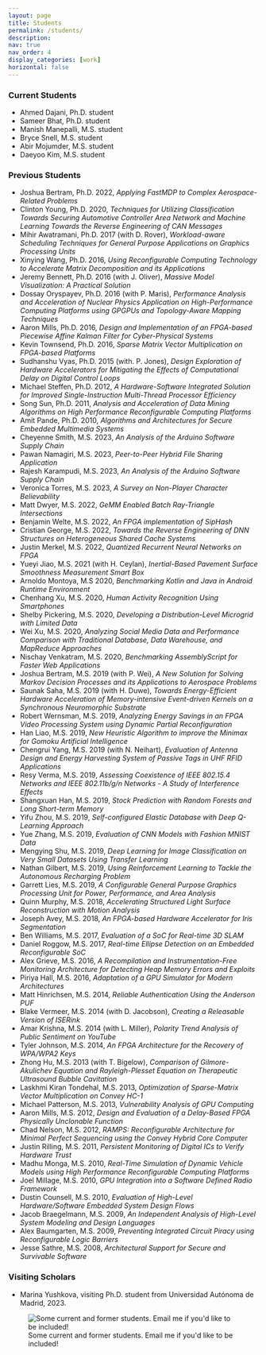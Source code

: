 ```yaml
---
layout: page
title: Students
permalink: /students/
description: 
nav: true
nav_order: 4
display_categories: [work]
horizontal: false
---
```



<h3>Current Students</h3>
<ul>
    <li>Ahmed Dajani, Ph.D. student</li>
    <li>Sameer Bhat, Ph.D. student</li>
    <li>Manish Manepalli, M.S. student</li>
    <li>Bryce Snell, M.S. student</li>
    <li>Abir Mojumder, M.S. student</li>
    <li>Daeyoo Kim, M.S. student</li>
</ul>

<h3>Previous Students</h3>
<ul>
    <li>Joshua Bertram, Ph.D. 2022, <i>Applying FastMDP to Complex Aerospace-Related Problems</i></li>
    <li>Clinton Young, Ph.D. 2020, <i>Techniques for Utilizing Classification Towards Securing Automotive Controller
    Area Network and Machine Learning Towards the Reverse Engineering of CAN Messages</i></li>
    <li>Mihir Awatramani, Ph.D. 2017 (with D. Rover), <i>Workload-aware Scheduling Techniques for
            General Purpose Applications on Graphics Processing Units</i></li>
    <li>Xinying Wang, Ph.D. 2016, <i>Using Reconfigurable Computing Technology to Accelerate Matrix
            Decomposition and its Applications</i></li>
    <li>Jeremy Bennett, Ph.D. 2016 (with J. Oliver), <i>Massive Model Visualization: A Practical Solution</i></li>
    <li>Dossay Oryspayev, Ph.D. 2016 (with P. Maris), <i>Performance Analysis and Acceleration of
            Nuclear Physics Application on High-Performance Computing Platforms using GPGPUs
            and Topology-Aware Mapping Techniques</i></li>
    <li>Aaron Mills, Ph.D. 2016, <i>Design and Implementation of an FPGA-based Piecewise Affine
            Kalman Filter for Cyber-Physical Systems</i></li>
    <li>Kevin Townsend, Ph.D. 2016, <i>Sparse Matrix Vector Multiplication on FPGA-based Platforms</i></li>
    <li>Sudhanshu Vyas, Ph.D. 2015 (with. P. Jones), <i>Design Exploration of Hardware Accelerators for Mitigating the
            Effects of Computational Delay on Digital Control Loops</i></li>
    <li>Michael Steffen, Ph.D. 2012, <i>A Hardware-Software Integrated Solution for Improved Single-Instruction
            Multi-Thread Processor Efficiency</i></li>
    <li>Song Sun, Ph.D. 2011, <i>Analysis and Acceleration of Data Mining Algorithms on High Performance Reconfigurable
            Computing Platforms</i></li>
    <li>Amit Pande, Ph.D. 2010, <i>Algorithms and Architectures for Secure Embedded Multimedia Systems</i></li>
    <li>Cheyenne Smith, M.S. 2023, <i>An Analysis of the Arduino Software Supply Chain</i></li>
    <li>Pawan Namagiri, M.S. 2023, <i>Peer-to-Peer Hybrid File Sharing Application</i></li>
    <li>Rajesh Karampudi, M.S. 2023, <i>An Analysis of the Arduino Software Supply Chain</i></li>
    <li>Veronica Torres, M.S. 2023, <i>A Survey on Non-Player Character Believability</i></li>
    <li>Matt Dwyer, M.S. 2022, <i>GeMM Enabled Batch Ray-Triangle Intersections</i></li>
    <li>Benjamin Welte, M.S. 2022, <i>An FPGA implementation of SipHash</i></li>
    <li>Cristian George, M.S. 2022, <i>Towards the Reverse Engineering of DNN Structures on Heterogeneous Shared Cache
Systems</i></li>
    <li>Justin Merkel, M.S. 2022, <i>Quantized Recurrent Neural Networks on FPGA</i></li>
    <li>Yueyi Jiao, M.S. 2021 (with H. Ceylan), <i>Inertial-Based Pavement Surface Smoothness Measurement
            Smart Box</i></li>
    <li>Arnoldo Montoya, M.S 2020, <i>Benchmarking Kotlin and Java in Android Runtime Environment</i></li>
    <li>Chenhang Xu, M.S. 2020, <i>Human Activity Recognition Using Smartphones</i></li>
    <li>Shelby Pickering, M.S. 2020, <i>Developing a Distribution-Level Microgrid with Limited Data</i></li>
    <li>Wei Xu, M.S. 2020, <i>Analyzing Social Media Data and Performance Comparison with Traditional Database, Data
            Warehouse, and MapReduce Approaches</i></li>
    <li>Nischay Venkatram, M.S. 2020, <i>Benchmarking AssemblyScript for Faster Web Applications</i></li>
    <li>Joshua Bertram, M.S. 2019 (with P. Wei), <i>A New Solution for Solving Markov Decision Processes and its
            Applications to Aerospace Problems</i></li>
    <li>Saunak Saha, M.S. 2019 (with H. Duwe), <i>Towards Energy-Efficient Hardware Acceleration of Memory-intensive
            Event-driven Kernels on a Synchronous Neuromorphic Substrate</i></li>
    <li>Robert Wernsman, M.S. 2019, <i>Analyzing Energy Savings in an FPGA Video Processing System using Dynamic Partial
            Reconfiguration</i></li>
    <li>Han Liao, M.S. 2019, <i>New Heuristic Algorithm to improve the Minimax for Gomoku Artificial Intelligence</i>
    </li>
    <li>Chengrui Yang, M.S. 2019 (with N. Neihart), <i>Evaluation of Antenna Design and Energy Harvesting System of
            Passive Tags in UHF RFID Applications</i></li>
    <li>Resy Verma, M.S. 2019, <i>Assessing Coexistence of IEEE 802.15.4 Networks and IEEE 802.11b/g/n Networks - A
            Study of Interference Effects</i></li>
    <li>Shangxuan Han, M.S. 2019, <i>Stock Prediction with Random Forests and Long Short-term Memory</i></li>
    <li>Yifu Zhou, M.S. 2019, <i>Self-configured Elastic Database with Deep Q-Learning Approach</i></li>
    <li>Yue Zhang, M.S. 2019, <i>Evaluation of CNN Models with Fashion MNIST Data</i></li>
    <li>Mengying Shu, M.S. 2019, <i>Deep Learning for Image Classification on Very Small Datasets Using Transfer
            Learning</i></li>
    <li>Nathan Gilbert, M.S. 2019, <i>Using Reinforcement Learning to Tackle the Autonomous Recharging Problem</i></li>
    <li>Garrett Lies, M.S. 2019, <i>A Configurable General Purpose Graphics Processing Unit for Power, Performance, and
            Area Analysis</i></li>
    <li>Quinn Murphy, M.S. 2018, <i>Accelerating Structured Light Surface Reconstruction with Motion Analysis</i></li>
    <li>Joseph Avey, M.S. 2018, <i>An FPGA-based Hardware Accelerator for Iris Segmentation</i></li>
    <li>Ben Williams, M.S. 2017, <i>Evaluation of a SoC for Real-time 3D SLAM</i></li>
    <li>Daniel Roggow, M.S. 2017, <i>Real-time Ellipse Detection on an Embedded Reconfigurable SoC</i></li>
    <li>Alex Grieve, M.S. 2016, <i>A Recompilation and Instrumentation-Free Monitoring Architecture for Detecting Heap
            Memory Errors and Exploits</i></li>
    <li>Piriya Hall, M.S. 2016, <i>Adaptation of a GPU Simulator for Modern Architectures</i></li>
    <li>Matt Hinrichsen, M.S. 2014, <i>Reliable Authentication Using the Anderson PUF</i></li>
    <li>Blake Vermeer, M.S. 2014 (with D. Jacobson), <i>Creating a Releasable Version of ISERink</i></li>
    <li>Amar Krishna, M.S. 2014 (with L. Miller), <i>Polarity Trend Analysis of Public Sentiment on YouTube</i></li>
    <li>Tyler Johnson, M.S. 2014, <i>An FPGA Architecture for the Recovery of WPA/WPA2 Keys</i></li>
    <li>Zhong Hu, M.S. 2013 (with T. Bigelow), <i>Comparison of Gilmore-Akulichev Equation and Rayleigh-Plesset Equation
            on Therapeutic Ultrasound Bubble Cavitation</i></li>
    <li>Laskhmi Kiran Tondehal, M.S. 2013, <i>Optimization of Sparse-Matrix Vector Multiplication on Convey HC-1</i>
    </li>
    <li>Michael Patterson, M.S. 2013, <i>Vulnerability Analysis of GPU Computing</i></li>
    <li>Aaron Mills, M.S. 2012, <i>Design and Evaluation of a Delay-Based FPGA Physically Unclonable Function</i></li>
    <li>Chad Nelson, M.S. 2012, <i>RAMPS: Reconfigurable Architecture for Minimal Perfect Sequencing
            using the Convey Hybrid Core Computer</i></li>
    <li>Justin Rilling, M.S. 2011, <i>Persistent Monitoring of Digital ICs to Verify Hardware Trust</i></li>
    <li>Madhu Monga, M.S. 2010, <i>Real-Time Simulation of Dynamic Vehicle Models using High Performance Reconfigurable
            Computing Platforms</i></li>
    <li>Joel Millage, M.S. 2010, <i>GPU Integration into a Software Defined Radio Framework</i></li>
    <li>Dustin Counsell, M.S. 2010, <i>Evaluation of High-Level Hardware/Software Embedded System Design Flows</i></li>
    <li>Jacob Braegelmann, M.S. 2009, <i>An Independent Analysis of High-Level System Modeling and Design Languages</i>
    </li>
    <li>Alex Baumgarten, M.S. 2009, <i>Preventing Integrated
            Circuit Piracy using Reconfigurable Logic Barriers</i></li>
    <li>Jesse Sathre, M.S. 2008, <i>Architectural Support for Secure and Survivable Software</i></li>
</ul>

<h3>Visiting Scholars</h3>
<ul>
    <li>Marina Yushkova, visiting Ph.D. student from Universidad Autónoma de Madrid, 2023.</li>
</ul>

<figure>
    <img src="{{site.url}}{{site.baseurl}}/assets/img/zambreno_students.jpg" alt="Some current and former students. Email me if you'd like to be included!"/>
    <figcaption>Some current and former students. Email me if you'd like to be included!</figcaption>
</figure>
